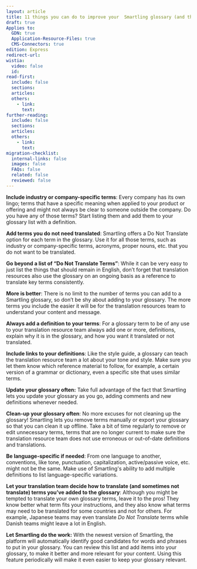 ```yaml
---
layout: article
title: 11 things you can do to improve your  Smartling glossary (and the quality of your  translation)
draft: true
Applies to:
  GDN: true
  Application-Resource-Files: true
  CMS-Connectors: true
edition: Express
redirect-url:
wistia:
  video: false
  id:
read-first:
  include: false
  sections:
  articles:
  others:
    - link:
      text:
further-reading:
  include: false
  sections:
  articles:
  others:
    - link:
      text:
migration-checklist:
  internal-links: false
  images: false
  FAQs: false
  related: false
  reviewed: false
---
```



**Include industry or company-specific terms**: Every company has its own lingo; terms that have a specific meaning when applied to your product or offering and might not always be clear to someone outside the company. Do you have any of those terms? Start listing them and add them to your glossary list with a definition.

**Add terms you do not need translated**: Smartling offers a Do Not Translate option for each term in the glossary. Use it for all those terms, such as industry or company-specific terms, acronyms, proper nouns, etc. that you do not want to be translated.

**Go beyond a list of “Do Not Translate Terms”**: While it can be very easy to just list the things that should remain in English, don’t forget that translation resources also use the glossary on an ongoing basis as a reference to translate key terms consistently.

**More is better**: There is no limit to the number of terms you can add to a Smartling glossary, so don’t be shy about adding to your glossary. The more terms you include the easier it will be for the translation resources team to understand your content and message.

**Always add a definition to your terms**: For a glossary term to be of any use to your translation resource team always add one or more, definitions, explain why it is in the glossary, and how you want it translated or not translated.

**Include links to your definitions**: Like the style guide, a glossary can teach the translation resource team a lot about your tone and style. Make sure you let them know which reference material to follow, for example, a certain version of a grammar or dictionary, even a specific site that uses similar terms.

**Update your glossary often:** Take full advantage of the fact that Smartling lets you update your glossary as you go, adding comments and new definitions whenever needed.

**Clean-up your glossary often**: No more excuses for not cleaning up the glossary! Smartling lets you remove terms manually or export your glossary so that you can clean it up offline. Take a bit of time regularly to remove or edit unnecessary terms, terms that are no longer current to make sure the translation resource team does not use erroneous or out-of-date definitions and translations.

**Be language-specific if needed**: From one language to another, conventions, like tone, punctuation, capitalization, active/passive voice, etc. might not be the same. Make use of Smartling's ability to add multiple definitions to list language-specific variations.

**Let your translation team decide how to translate (and sometimes not translate) terms you’ve added to the glossary**: Although you might be tempted to translate your own glossary terms, leave it to the pros! They know better what term fits your instructions, and they also know what terms may need to be translated for some countries and not for others. For example, Japanese teams may even translate *Do Not Translate* terms while Danish teams might leave a lot in English.

**Let Smartling do the work:** With the newest version of Smartling, the platform will automatically identify good candidates for words and phrases to put in your glossary. You can review this list and add items into your glossary, to make it better and more relevant for your content. Using this feature periodically will make it even easier to keep your glossary relevant.